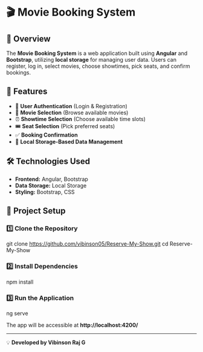 # 🎬 Movie Booking System

## 📌 Overview
The **Movie Booking System** is a web application built using **Angular** and **Bootstrap**, utilizing **local storage** for managing user data. Users can register, log in, select movies, choose showtimes, pick seats, and confirm bookings.

## 🚀 Features
- 🔐 **User Authentication** (Login & Registration)
- 🎥 **Movie Selection** (Browse available movies)
- ⏰ **Showtime Selection** (Choose available time slots)
- 🎟️ **Seat Selection** (Pick preferred seats)
- ✅ **Booking Confirmation**
- 💾 **Local Storage-Based Data Management**

## 🛠️ Technologies Used
- **Frontend:** Angular, Bootstrap
- **Data Storage:** Local Storage
- **Styling:** Bootstrap, CSS

## 📂 Project Setup

### 1️⃣ Clone the Repository

git clone https://github.com/vibinson05/Reserve-My-Show.git
cd Reserve-My-Show


### 2️⃣ Install Dependencies

npm install


### 3️⃣ Run the Application

ng serve

The app will be accessible at **http://localhost:4200/**






---
💡 **Developed by Vibinson Raj G**

